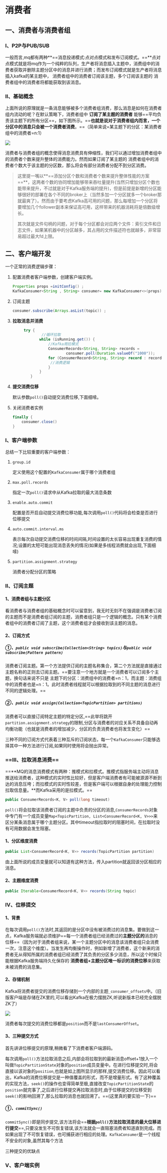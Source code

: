 # 消费者

## 一、消费者与消费者组

### Ⅰ、P2P与PUB/SUB

一般而言,mq都有两种**==消息投递模式:点对点模式和发布订阅模式。==**点对点模式就是将mq作为一个纯粹的队列，生产者将消息插入主题中，消费组中的消费者获取并删除主题分区中的消息并进行消费；而发布订阅模式就是生产者将消息插入kafka的某主题中， 消费者组中的消费者订阅该主题，多个订阅该主题的 消费者组中的消费者将都能获取到该消息。

### Ⅱ、基础概念

上面所说的原理就是一条消息能够被多个消费者组消费，那么消息是如何在消费者组内流动的呢？在默认策略下，消费者组中 **订阅了某主题的消费者** 能够==平均负责该主题下的所有分区==，如下图所示。==**也就是说对于消费者组内而言，一个分区中的消息只会被一个消费者消费**。==（简单来说=某主题下的分区：某消费者组中的消费者=n:1）

![](E:\Typora\MyNote\resources\Kafka\消费者与消费者组与分区的对应关系.png)



消费者与消费者组的概念使得消息消费具有伸缩性，我们可以通过增加消费者组中的消费者个数来提升整体的消费能力。然而如果订阅了某主题的 消费者组中的消费者个数大于该主题的分区数，那么将会有部分消费者分配不到分区消费。

> 这里提一嘴以**==添加分区个数和消费者个数来提升整体性能的方案==**，这两者个数的协同增加能够带来吞吐量提升(当然只增加分区个数也能带来提升，不过就是对于Kafka服务端的提升)，但是前提是新增的分区能够很好的部署在各个不同的broker上（当然多加一个分区就多一个broker那就最爽了）。然而由于要考虑Kafka高可用的问题，那么每增加一个分区将要增加几个follower副本来保证高可用，这样带来的机器消耗将是倍数级增长。
>
> 其次就是文件句柄的问题，对于每个分区都会对应两个文件：索引文件和日志文件，如果某机器中的分区越多，其占用的文件描述符也就越多，非常容易超过最大fd上限。

## 二、客户端开发

一个正常的消费逻辑步骤：

1. 配置消费者客户端参数，创建客户端实例。

   ```java
   Properties props =initConfig() ;
   KafkaConsumer<String , String> consumer= new KafkaConsumer<>(props) ; 
   ```

2. 订阅主题

   ```java
   consumer.subscribe(Arrays.asList(topic)) ; 
   ```

3. **拉取消息并消费**

   ```java
        try {
            	//循环拉取
               while (isRunning.get()) {
                   //Kafka用拉模式
                   ConsumerRecords<String, String> records =
                           consumer.poll(Duration.valueOf("1000"));
                   for (ConsumerRecord<String, String> record : records) {
   					//消费逻辑
                   }
               }
           }
   ```

4. **提交消费位移**

   默认参数`poll()`自动提交消费位移,下面细嗦。

5. 关闭消费者实例

   ```java
   finally {
       consumer.close()
   }
   ```

### Ⅰ、客户端参数

总结一下比较重要的客户端参数：

1. `group.id`

   定义使用这个配置的`KafkaConsumer`属于哪个消费者组

2. `max.poll.records`

   指定一次`poll()`请求中从Kafka拉取的最大消息条数

3. `enable.auto.commit`

   配置是否开启自动提交消费位移功能,每次调用`poll()`代码将会检查是否进行位移提交

4. `auto.commit.interval.ms`

   表示每次自动提交消费位移的时间间隔,时间设置的太长容易出现重复消费的情况;设置的太短可能出现消息丢失的情况(如果是多线程消费就会出现,下面细嗦)

5. `partition.assignment.strategy`

   消费者分配分区的策略

### Ⅱ、订阅主题

#### 1、消费者组与主题分区

看消费者与消费者组的基础概念时可以留意到，我无时无刻不在强调是消费者订阅的主题而不是消费者组订阅的主题，消费者组只是一个逻辑的概念。只有某个消费者组中的消费者订阅了主题，这个消费者组才会接收到该主题的消息。

#### 2、订阅方式

##### ①、`public void subscribe(Collection<String> topics)`与`public void subscribe(Pattern pattern)`

消费者订阅主题。第一个方法提供订阅的主题名称集合，第二个方法就是直接通过主题名称的正则去订阅主题。==要注意一个地方就是一个消费者可以订阅多个主题，换句话来说不只是 主题下的分区：消费组中的消费者=n：1，而主题：消费组中的消费者也是=n：1。此时消费者线程就可以根据拉取到的不同主题的消息进行不同的逻辑处理。==

##### ②、`public void assign(Collection<TopicPartition> partitions)`

消费者可以直接订阅特定主题的特定分区,==此举将跳开`partition.assignment.strategy`的限制,分区与消费者的对应关系不具备自动再均衡功能（也就是消费者的增加减少，分区的负责消费者也将发生变化）==

三种不同的订阅方式代表着三种互斥的订阅状态，每一个`KafkaConsumer`只能够选择其中一种方法进行订阅,如果同时使用将会抛出异常。

### ==Ⅲ、拉取消息消费==

==**MQ的消息消费模式有两种：推模式和拉模式。推模式指服务端主动将消息推送给消费者，这种模式的实时性比较好，但是客户端消费者有可能被源源不断到达的消息压垮；而拉模式的实时性较差，但是客户端可以根据自身的处理能力控制拉取信息量。**而Kafka采用的是拉模式。==

```java
public ConsumerRecords<K, V> poll(long timeout)
```

`poll()`将会拉取该消费者订阅的主题中负责的分区的消息,`ConsumerRecords`对象中专门有一个成员变量`Map<TopicPartition, List<ConsumerRecord<K, V>>>`来区分某条消息属于哪个主题分区。其中timeout指拉取时的阻塞时间，在拉取时没有可用数据会发生阻塞。

#### 1、分区维度消费

```java
public List<ConsumerRecord<K, V>> records(TopicPartition partition) 
```

由上面所说的成员变量就可以知道有这种方法，传入partition就返回该分区相应的消息。

#### 2、主题维度消费

```java
public Iterable<ConsumerRecord<K, V>> records(String topic)
```

### Ⅳ、位移提交

#### 1、背景

在每次调用`poll()`方法时,其返回的是分区中没有被消费过的消息集。要做到这一点，Kafka服务端就必须维护==每一个消费者组已经消费过的**主题分区的**消息的位移==（因为对于消费者组来说，某一个主题分区中的消息该消费者组只会消费一次，注意这个维度）。当发生再均衡操作时，例如新增了消费者，这个新来的消费者无从得知所属的消费者组已经消费了其负责的分区多少消息，所以这个时候只能根据Kafka服务端持久化保存的 **消费者组+主题分区唯一标识的消费位移**来获取未被消费的消息集。

#### 2、存储机制

Kafka将消费者提交的消费位移存储到一个内部的主题`_consumer_offsets`中。（旧版客户端是存储在ZK里的,可以看出Kafka在极力摆脱ZK,听说新版本已经完全摆脱ZK了）

![](E:\Typora\MyNote\resources\Kafka\位移提交下标.png)

消费者每次提交的消费位移都是`position`而不是`lastConsumerOffset`。

#### 3、三种提交方式

首先讲讲位移提交的原理,稍微看了下消费者客户端源码。

每次调用`poll()`方法拉取消息之后,内部会将拉取到的最新消息offset+1放入一个叫做`TopicPartitionState`对象的`position`成员变量中。在进行位移提交时,将会直接以该对象的`position`,也就是如上图所显示的那样,提交消费位移。因此可以看出，Kafka的消费位移提交是一种值覆盖的形式，而不是增量形式。有了这种覆盖的实现方法，`seek()`的操作也变得简单至极,直接改变`TopicPartitionState`的`position`就完事了,之后进行位移提交再拉取消息时,由于位移提交的位移受到`seek()`的影响回溯了,那么拉取的消息也就回溯了。==(这里真的要实验一下)==

##### ①、`commitSync()`

`commitSync()`即是同步提交,该方法将会==**根据`poll()`方法拉取消息的最大位移进行提交**==,只要没发生不可恢复错误,该方法就会一直阻塞消费者知道直到完成。而如果出现了不可恢复错误，也可捕获进行相应的处理。`KafkaConsumer`是一个线程不安全的对象,虽然其每个方法

三种提交的优缺点

### Ⅴ、客户端实例

